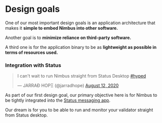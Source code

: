 # Design goals

One of our most important design goals is an application architecture that makes it **simple to embed Nimbus into other software.**

Another goal is to **minimize reliance on third-party software.**

A third one is for the application binary to be as **lightweight as possible in terms of resources used.**

### Integration with Status

<blockquote class="twitter-tweet"><p lang="en" dir="ltr">I can&#39;t wait to run Nimbus straight from Status Desktop <a href="https://twitter.com/hashtag/hyped?src=hash&amp;ref_src=twsrc%5Etfw">#hyped</a></p>&mdash; JARRAÐ HOPΞ (@jarradhope) <a href="https://twitter.com/jarradhope/status/1293473249347555334?ref_src=twsrc%5Etfw">August 12, 2020</a></blockquote> <script async src="https://platform.twitter.com/widgets.js" charset="utf-8"></script>

As part of our first design goal, our primary objective here is for Nimbus to be tightly integrated into the [Status messaging app](https://status.im/).

Our dream is for you to be able to run and monitor your validator straight from Status desktop.
